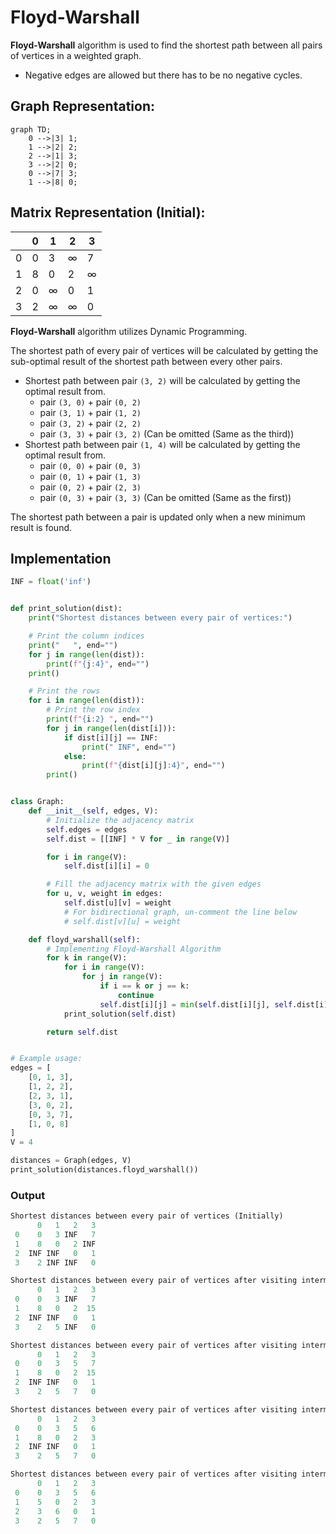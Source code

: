 # Floyd-Warshall
**Floyd-Warshall** algorithm is used to find the shortest path between all pairs of vertices in a weighted graph.
- Negative edges are allowed but there has to be no negative cycles.

## Graph Representation:
```mermaid
graph TD;
    0 -->|3| 1;
    1 -->|2| 2;
    2 -->|1| 3;
    3 -->|2| 0;
    0 -->|7| 3;
    1 -->|8| 0;
```

## Matrix Representation (Initial):

|   | 0 | 1 | 2 | 3 |
|---|---|---|---|---|
| 0 | 0 | 3 | ∞ | 7 |
| 1 | 8 | 0 | 2 | ∞ |
| 2 | 0 | ∞ | 0 | 1 |
| 3 | 2 | ∞ | ∞ | 0 |

**Floyd-Warshall** algorithm utilizes Dynamic Programming.

The shortest path of every pair of vertices will be calculated by getting the sub-optimal result of the shortest path between every other pairs.
- Shortest path between pair `(3, 2)` will be calculated by getting the optimal result from.
  - pair `(3, 0)` + pair `(0, 2)`
  - pair `(3, 1)` + pair `(1, 2)`
  - pair `(3, 2)` + pair `(2, 2)`
  - pair `(3, 3)` + pair `(3, 2)` (Can be omitted (Same as the third))
- Shortest path between pair `(1, 4)` will be calculated by getting the optimal result from.
  - pair `(0, 0)` + pair `(0, 3)`
  - pair `(0, 1)` + pair `(1, 3)`
  - pair `(0, 2)` + pair `(2, 3)`
  - pair `(0, 3)` + pair `(3, 3)` (Can be omitted (Same as the first))

The shortest path between a pair is updated only when a new minimum result is found.

## Implementation
```python
INF = float('inf')


def print_solution(dist):
    print("Shortest distances between every pair of vertices:")

    # Print the column indices
    print("   ", end="")
    for j in range(len(dist)):
        print(f"{j:4}", end="")
    print()

    # Print the rows
    for i in range(len(dist)):
        # Print the row index
        print(f"{i:2} ", end="")
        for j in range(len(dist[i])):
            if dist[i][j] == INF:
                print(" INF", end="")
            else:
                print(f"{dist[i][j]:4}", end="")
        print()


class Graph:
    def __init__(self, edges, V):
        # Initialize the adjacency matrix
        self.edges = edges
        self.dist = [[INF] * V for _ in range(V)]

        for i in range(V):
            self.dist[i][i] = 0

        # Fill the adjacency matrix with the given edges
        for u, v, weight in edges:
            self.dist[u][v] = weight
            # For bidirectional graph, un-comment the line below
            # self.dist[v][u] = weight  

    def floyd_warshall(self):
        # Implementing Floyd-Warshall Algorithm
        for k in range(V):
            for i in range(V):
                for j in range(V):
                    if i == k or j == k:
                        continue
                    self.dist[i][j] = min(self.dist[i][j], self.dist[i][k] + self.dist[k][j])
            print_solution(self.dist)

        return self.dist


# Example usage:
edges = [
    [0, 1, 3],
    [1, 2, 2],
    [2, 3, 1],
    [3, 0, 2],
    [0, 3, 7],
    [1, 0, 8]
]
V = 4

distances = Graph(edges, V)
print_solution(distances.floyd_warshall())
```

### Output
```python
Shortest distances between every pair of vertices (Initially)
      0   1   2   3
 0    0   3 INF   7
 1    8   0   2 INF
 2  INF INF   0   1
 3    2 INF INF   0

Shortest distances between every pair of vertices after visiting intermediate vertex: 0
      0   1   2   3
 0    0   3 INF   7
 1    8   0   2  15
 2  INF INF   0   1
 3    2   5 INF   0

Shortest distances between every pair of vertices after visiting intermediate vertex: 1
      0   1   2   3
 0    0   3   5   7
 1    8   0   2  15
 2  INF INF   0   1
 3    2   5   7   0

Shortest distances between every pair of vertices after visiting intermediate vertex: 2
      0   1   2   3
 0    0   3   5   6
 1    8   0   2   3
 2  INF INF   0   1
 3    2   5   7   0

Shortest distances between every pair of vertices after visiting intermediate vertex: 3
      0   1   2   3
 0    0   3   5   6
 1    5   0   2   3
 2    3   6   0   1
 3    2   5   7   0
```
